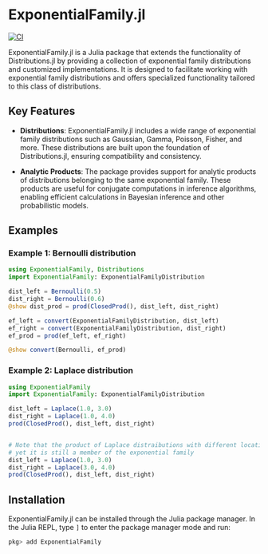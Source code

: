 # ExponentialFamily.jl
[![CI][ci-img]][ci-url]

[ci-img]: https://github.com/biaslab/ExponentialFamily.jl/actions/workflows/CI.yml/badge.svg?branch=main
[ci-url]: https://github.com/biaslab/ExponentialFamily.jl/actions

ExponentialFamily.jl is a Julia package that extends the functionality of Distributions.jl by providing a collection of exponential family distributions and customized implementations. It is designed to facilitate working with exponential family distributions and offers specialized functionality tailored to this class of distributions.

## Key Features

- **Distributions**: ExponentialFamily.jl includes a wide range of exponential family distributions such as Gaussian, Gamma, Poisson, Fisher, and more. These distributions are built upon the foundation of Distributions.jl, ensuring compatibility and consistency.

- **Analytic Products**: The package provides support for analytic products of distributions belonging to the same exponential family. These products are useful for conjugate computations in inference algorithms, enabling efficient calculations in Bayesian inference and other probabilistic models.

## Examples

### Example 1: Bernoulli distribution

```julia
using ExponentialFamily, Distributions
import ExponentialFamily: ExponentialFamilyDistribution

dist_left = Bernoulli(0.5)
dist_right = Bernoulli(0.6)
@show dist_prod = prod(ClosedProd(), dist_left, dist_right)

ef_left = convert(ExponentialFamilyDistribution, dist_left)
ef_right = convert(ExponentialFamilyDistribution, dist_right)
ef_prod = prod(ef_left, ef_right)

@show convert(Bernoulli, ef_prod)
```

### Example 2: Laplace distribution
```julia
using ExponentialFamily
import ExponentialFamily: ExponentialFamilyDistribution

dist_left = Laplace(1.0, 3.0)
dist_right = Laplace(1.0, 4.0)
prod(ClosedProd(), dist_left, dist_right)


# Note that the product of Laplace distraibutions with different location parameters is not a Laplace distribution
# yet it is still a member of the exponential family
dist_left = Laplace(1.0, 3.0)
dist_right = Laplace(3.0, 4.0)
prod(ClosedProd(), dist_left, dist_right)
```

## Installation
ExponentialFamily.jl can be installed through the Julia package manager. In the Julia REPL, type `]` to enter the package manager mode and run:
```julia
pkg> add ExponentialFamily
```
